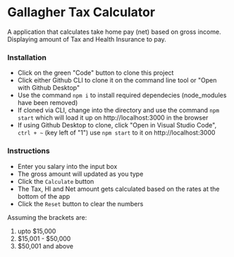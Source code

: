 # Gallagher Tax Calculator

A application that calculates take home pay (net) based on gross income. Displaying amount of Tax and Health Insurance to pay.

### Installation

- Click on the green "Code" button to clone this project
- Click either Github CLI to clone it on the command line tool or "Open with Github Desktop"
- Use the command `npm i` to install required dependecies (node_modules have been removed)
- If cloned via CLI, change into the directory and use the command `npm start` which will load it up on http://localhost:3000 in the browser
- If using Github Desktop to clone, click "Open in Visual Studio Code", `ctrl + ~` (key left of "1") use `npm start` to it on http://localhost:3000

### Instructions

- Enter you salary into the input box
- The gross amount will updated as you type
- Click the `Calculate` button
- The Tax, HI and Net amount gets calculated based on the rates at the bottom of the app
- Click the `Reset` button to clear the numbers

Assuming the brackets are:

1. upto $15,000
2. $15,001 - $50,000
3. $50,001 and above
